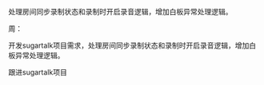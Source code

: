 处理房间同步录制状态和录制时开启录音逻辑，增加白板异常处理逻辑。





周：

开发sugartalk项目需求，处理房间同步录制状态和录制时开启录音逻辑，增加白板异常处理逻辑。


跟进sugartalk项目